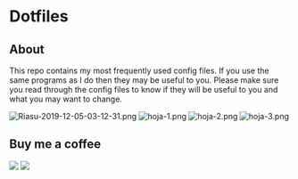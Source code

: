 # Dotfiles
## About

This repo contains my most frequently used config files. If you use the same programs as I do then they may be useful to you. Please make sure you read through the config files to know if they will be useful to you and what you may want to change.

![Riasu-2019-12-05-03-12-31.png](https://i.postimg.cc/xdNgPWzB/Riasu-2019-12-05-03-12-31.png) 
![hoja-1.png](https://i.postimg.cc/qR17fgd5/hoja-1.png)
![hoja-2.png](https://i.postimg.cc/q7hfBRnF/hoja-2.png)
![hoja-3.png](https://i.postimg.cc/T2cs6mFw/hoja-3.png)

## Buy me a coffee
<a href="https://www.paypal.me/zatiel"><img src="https://img.shields.io/badge/don-paypal-blue"></a> <a href="https://www.patreon.com/zatiel"><img src="https://img.shields.io/badge/don-patreon-ff69b4"> 
